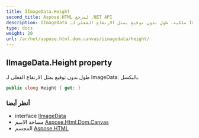 ```yaml
---
title: IImageData.Height
second_title: Aspose.HTML لمرجع .NET API
description: IImageData ملكية. طول بدون توقيع يمثل الارتفاع الفعلي لـ ImageData. بالبكسل.
type: docs
weight: 20
url: /ar/net/aspose.html.dom.canvas/iimagedata/height/
---
```

## IImageData.Height property

طول بدون توقيع يمثل الارتفاع الفعلي لـ ImageData. بالبكسل.

```csharp
public ulong Height { get; }
```

### أنظر أيضا

* interface [IImageData](../)
* مساحة الاسم [Aspose.Html.Dom.Canvas](../../iimagedata/)
* المجسم [Aspose.HTML](../../../)


